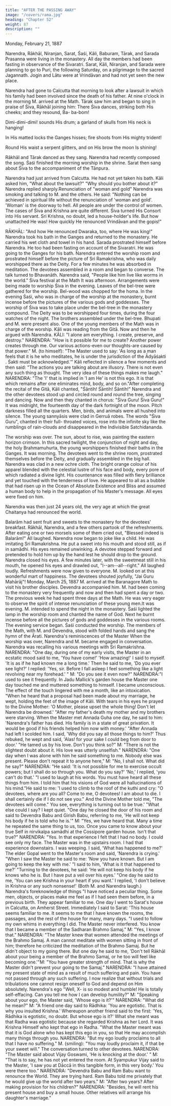 ```yaml
---
title: "AFTER THE PASSING AWAY"
image: "/covers/rama.jpg"
heading: "Chapter 52"
weight: 87
description: ""
---
```



Monday, February 21, 1887

Narendra, Rākhāl, Niranjan, Sarat, Śaśi, Kāli, Baburam, Tārak, and Sarada Prasanna
were living in the monastery. All day the members had been fasting in observance of the
Sivaratri. Sarat, Kāli, Niranjan, and Sarada were planning to go to Puri, the following
Saturday, on a pilgrimage to the sacred Jagannath. Jogin and Lātu were at Vrindāvan
and had not yet seen the new place.

Narendra had gone to Calcutta that morning to look after a lawsuit in which his family
had been involved since the death of his father. At nine o'clock in the morning M. arrived
at the Math. Tārak saw him and began to sing in praise of Śiva, Rākhāl joining him:
There Śiva dances, striking both His cheeks; and they resound, Ba-
ba-bom!

Dimi-dimi-dimi! sounds His drum; a garland of skulls from His neck
is hanging!

In His matted locks the Ganges hisses; fire shoots from His mighty
trident!

Round His waist a serpent glitters, and on His brow the moon Is
shining!

Rākhāl and Tārak danced as they sang. Narendra had recently composed the song.
Śaśi finished the morning worship in the shrine. Sarat then sang about Śiva to the
accompaniment of the Tānpura.

Narendra had just arrived from Calcutta. He had not yet taken his bath. Kāli asked him,
"What about the lawsuit?" "Why should you bother about it?" Narendra replied sharply.Renunciation of "woman and gold"
Narendra was smoking and talking to M. and the others. He said: "Nothing can be
achieved in spiritual life without the renunciation of 'woman and gold'. 'Woman' is the
doorway to hell. All people are under the control of women. The cases of Śiva and
Krishna are quite different. Śiva turned His Consort into His servant. Sri Krishna, no
doubt, led a house-holder's life. But how unattached He was! How quickly He renounced
Vrindāvan and the gopis!"

RĀKHĀL: "And how He renounced Dwaraka, too, where He was king!"
Narendra took his bath in the Ganges and returned to the monastery. He carried his wet
cloth and towel in his hand. Sarada prostrated himself before Narendra. He too had been
fasting on account of the Sivaratri. He was going to the Ganges for his bath. Narendra
entered the worship room and prostrated himself before the picture of Sri Ramakrishna,
who was daily worshipped there as the Deity. For a few minutes he was absorbed in
meditation.
The devotees assembled in a room and began to converse. The talk turned to
Bhavanāth. Narendra said, "People like him live like worms in the world."
Śiva festival at the Math
It was afternoon. Arrangements were being made to worship Śiva in the evening. Leaves
of the bel-tree were gathered for the worship. Bel-wood was chopped for the homa.
In the evening Śaśi, who was in charge of the worship at the monastery, burnt incense
before the pictures of the various gods and goddesses.
The worship of Śiva was to take place under the bel-tree in the monastery compound.
The Deity was to be worshipped four times, during the four watches of the night. The
brothers assembled under the bel-tree. Bhupati and M. were present also. One of the
young members of the Math was in charge of the worship. Kāli was reading from the
Gitā. Now and then he argued with Narendra.
KĀLI: "I alone am everything. I create, preserve, and destroy."
NARENDRA: "How is it possible for me to create? Another power creates through me.
Our various actions-even our thoughts-are caused by that power."
M. (to himself): "The Master used to say: 'As long as a man feels that it is he who
meditates, he is under the jurisdiction of the Ādyāśakti . Śakti must be acknowledged.'"
Kāli reflected in silence a few moments and then said: "The actions you are talking about
are illusory. There is not even any such thing as thought. The very idea of these things
makes me laugh."
NARENDRA: "The 'I' that is implied in 'I am He' is not this ego. It is that which remains
after one eliminates mind, body, and so on."After completing the recital of the Gitā, Kāli chanted, "Śāntih! Śāntih! Śāntih!"
Narendra and the other devotees stood up and circled round and round the tree, singing
and dancing. Now and then they chanted in chorus: "Śiva Guru! Śiva Guru!"
It was midnight, the fourteenth day of the dark fortnight of the moon. Pitch darkness
filled all the quarters. Men, birds, and animals were all hushed into silence. The young
sannyāsis were clad in Gerruā robes. The words "Śiva Guru", chanted in their full-
throated voices, rose into the infinite sky like the rumblings of rain-clouds and
disappeared in the Indivisible Satchidananda.

The worship was over. The sun, about to rise, was painting the eastern horizon crimson.
In this sacred twilight, the conjunction of night and day, the holy Brahmamuhurta, the
young worshippers finished their baths in the Ganges.
It was morning. The devotees went to the shrine room, prostrated themselves before the
Deity, and gradually assembled in the big hall. Narendra was clad in a new ochre cloth.
The bright orange colour of his apparel blended with the celestial lustre of his face and
body, every pore of which radiated a divine light. His countenance was filled with fiery
brilliance and yet touched with the tenderness of love. He appeared to all as a bubble
that had risen up in the Ocean of Absolute Existence and Bliss and assumed a human
body to help in the propagation of his Master's message. All eyes were fixed on him.

Narendra was then just 24 years old, the very age at which the great Chaitanya
had renounced the world.

Balarām had sent fruit and sweets to the monastery for the devotees' breakfast. Rākhāl,
Narendra, and a few others partook of the refreshments. After eating one or two morsels
some of them cried out, "Blessed indeed is Balarām!" All laughed.
Narendra now began to joke like a child. He was imitating Sri Ramakrishna. He put a
sweet into his mouth and stood still, as if in samādhi. His eyes remained unwinking. A
devotee stepped forward and pretended to hold him up by the hand lest he should drop
to the ground. Narendra closed his eyes. A few minutes later, with the sweetmeat still in
his mouth, he opened his eyes and drawled out, "I--am--all--right." All laughed loudly.
Refreshments were now given to everyone. M. looked on at this wonderful mart of
happiness.
The devotees shouted joyfully, "Jai Guru Mahārāj"!
Monday, March 25, 1887
M. arrived at the Baranagore Math to visit his brother disciples. Devendra accompanied
him. M. had been coming to the monastery very frequently and now and then had spent
a day or two. The previous week he had spent three days at the Math. He was very
eager to observe the spirit of intense renunciation of these young men.It was evening. M. intended to spend the night in the monastery. Śaśi lighted the lamp
in the worship room and chanted the name of God. Next he burnt incense before all the
pictures of gods and goddesses in the various rooms. The evening service began. Śaśi
conducted the worship. The members of the Math, with M. and Devendra, stood with
folded hands and sang the hymn of the Ārati.
Narendra's reminiscences of the Master
When the worship was over, Narendra and M. became engaged in conversation.
Narendra was recalling his various meetings with Sri Ramakrishna.
NARENDRA: "One day, during one of my early visits, the Master in an ecstatic mood said
to me, 'You have come!' 'How amazing!' I said to myself. 'It is as if he had known me a
long time.' Then he said to me, 'Do you ever see light?' I replied: 'Yes, sir. Before I fall
asleep I feel something like a light revolving near my forehead.' "
M: "Do you see it even now?"
NARENDRA:"I used to see it frequently. In Jadu Mallick's garden house the Master one
day touched me and muttered something to himself. I became unconscious. The effect of
the touch lingered with me a month, like an intoxication.
"When he heard that a proposal had been made about my marriage, he wept, holding
the feet of the image of Kāli. With tears in his eyes he prayed to the Divine Mother: 'O
Mother, please upset the whole thing! Don't let Narendra be drowned.'
"After my father's death my mother and my brothers were starving. When the Master
met Annada Guha one day, he said to him: 'Narendra's father has died. His family is in a
state of great privation. It would be good if his friends helped him now with money.'
"After Annada had left I scolded him. I said, 'Why did you say all those things to him?'
Thus rebuked, he wept and said, 'Alas! for your sake I could beg from door to door.'
"He tamed us by his love. Don't you think so?"
M: "There is not the slightest doubt about it. His love was utterly unselfish."
NARENDRA: "One day when I was alone with him he said something to me. Nobody else
was present. Please don't repeat it to anyone here,"
M: "No, I shall not. What did he say?"
NARENDRA: "He said: 'It is not possible for me to exercise occult powers; but I shall do
so through you. What do you say?' 'No,' I replied, 'you can't do that.'
"I used to laugh at his words. You must have heard all these things from him. I told him
that his visions of God were all hallucinations of his mind."He said to me: 'I used to climb to the roof of the kuthi and cry: "O devotees, where are
you all? Come to me, O devotees! I am about to die. I shall certainly die if I do not see
you." And the Divine Mother told me, "The devotees will come." You see, everything is
turning out to be true.'
"What else could I say? I kept quiet.
"One day he closed the door of his room and said to Devendra Babu and Girish Babu,
referring to me, 'He will not keep his body if he is told who he is.'"
M: "Yes, we have heard that. Many a time he repeated the same thing to us, too. Once
you came to know about your true Self in nirvikalpa samādhi at the Cossipore garden
house. Isn't that true?"
NARENDRA: "Yes. In that experience I felt that I had no body. I could see only my face.
The Master was in the upstairs room. I had that experience downstairs. I was weeping. I
said, 'What has happened to me?' The elder Gopal went to the Master's room and said,
'Narendra is crying.'
"When I saw the Master he said to me: 'Now you have known. But I am going to keep
the key with me.'
"I said to him, 'What is it that happened to me?'
"Turning to the devotees, he said: 'He will not keep his body if he knows who he is. But I
have put a veil over his eyes.'
"One day he said to me, 'You can see Krishna in your heart if you want.' I replied, 'I
don't believe in Krishna or any such nonsense!' (Both M. and Narendra laugh.)
Narendra's foreknowledge of things
"I have noticed a peculiar thing. Some men, objects, or places make me feel as if I had
seen them before, in a previous birth. They appear familiar to me. One day I went to
Sarat's house in Calcutta, on Amherst Street. Immediately I said to Sarat: 'This house
seems familiar to me. It seems to me that I have known the rooms, the passages, and
the rest of the house for many, many days.
"I used to follow my own whims in everything I did. The Master never interfered. You
know that I became a member of the Sadharan Brahmo Samaj."
M: "Yes, I know that."
NARENDRA: "The Master knew that women attended the meetings of the Brahmo Samaj.
A man cannot meditate with women sitting in front of him; therefore he criticized the
meditation of the Brahmo Samaj. But he didn't object to my going there. But one day he
said to me, 'Don't tell Rākhāl about your being a member of the Brahmo Samaj, or he
too will feel like becoming one.'"M: "You have greater strength of mind. That is why the Master didn't prevent your going
to the Samaj."
NARENDRA: "I have attained my present state of mind as a result of much suffering and
pain. You have not passed through any such suffering. I now realize that without trials
and tribulations one cannot resign oneself to God and depend on Him absolutely.
Narendra's ego
"Well, X- is so modest and humble! He is totally self-effacing. Can you tell me how I can
develop humility?"
M: "Speaking about your ego, the Master said, 'Whose ego is it?'"
NARENDRA: "What did he mean?"
M: "A friend one day said to Rādhika: 'You are egotistic. That is why you insulted
Krishna.' Whereupon another friend said to the first: 'Yes, Rādhika is egotistic, no doubt.
But whose ego is it?' What she meant was that Radha was egotistic because she
regarded Krishna as her Lord. It was Krishna Himself who kept that ego in Radha.
"What the Master meant was that it is God alone who has kept this ego in you, so that
He may accomplish many things through you.
NARENDRA: "But my ego loudly proclaims to all that I have no suffering."
M. (smiling): "You may loudly proclaim it, if that be your sweet will."
The conversation turned to other devotees.
NARENDRA: "The Master said about Vijay Goswami, 'He is knocking at the door.' "
M: "That is to say, he has not yet entered the room. At Syampukur Vijay said to the
Master, 'I saw you at Dāccā in this tangible form, in this very body.' You were there too."
NARENDRA: "Devendra Babu and Ram Babu want to renounce the World. They are
trying hard. Ram Babu told me privately that he would give up the world after two
years."
M: "After two years? After making provision for his children?"
NARENDRA: "Besides, he will rent his present house and buy a small house. Other
relatives will arrange his daughter's marriage."

